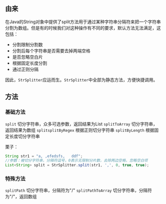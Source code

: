 ## 由来
在Java的String对象中提供了split方法用于通过某种字符串分隔符来把一个字符串分割为数组。但是有的时候我们对这种操作有不同的要求，默认方法无法满足，这包括：

- 分割限制分割数
- 分割后每个字符串是否需要去掉两端空格
- 是否忽略空白片
- 根据固定长度分割
- 通过正则分隔

因此，`StrSplitter`应运而生。`StrSplitter`中全部为静态方法，方便快捷调用。

## 方法

### 基础方法

`split` 切分字符串，众多可选参数，返回结果为List
`splitToArray` 切分字符串，返回结果为数组
`splitsplitByRegex` 根据正则切分字符串
`splitByLength` 根据固定长度切分字符串

栗子：
```java
String str1 = "a, ,efedsfs,   ddf";
//参数：被切分字符串，分隔符逗号，0表示无限制分片数，去除两边空格，忽略空白项
List<String> split = StrSplitter.split(str1, ',', 0, true, true);
```

### 特殊方法

`splitPath` 切分字符串，分隔符为"/"
`splitPathToArray` 切分字符串，分隔符为"/"，返回数组